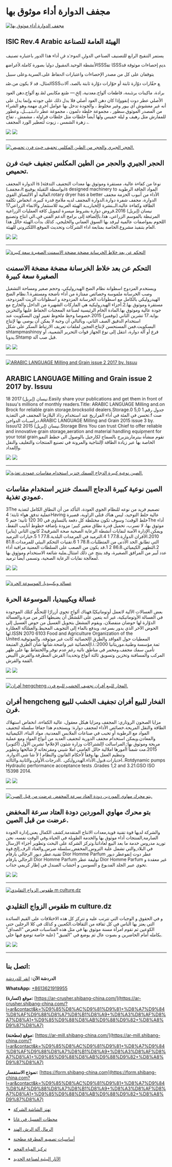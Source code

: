 # مجفف الدوارة أداء موثوق بها

<a href="https://swt.shibang-china.com/?l=ar&img&k=%D9%85%D8%AC%D9%81%D9%81+%D8%A7%D9%84%D8%AF%D9%88%D8%A7%D8%B1%D8%A9+%D8%A3%D8%AF%D8%A7%D8%A1+%D9%85%D9%88%D8%AB%D9%88%D9%82+%D8%A8%D9%87%D8%A7" target="_blank">![مجفف الدوارة أداء موثوق بها](http://static.shibang-china.com/all-800x300/1146.jpg)</a>

## ISIC Rev.4 Arabic الهيئة العامة للصناعة
ﻳﺴﺘﻤﺮ اﻟﺘﻨﻘﻴﺢ اﻟﺮاﺑﻊ ﻟﻠﺘﺼﻨﻴﻒ اﻟﺼﻨﺎﻋﻲ اﻟﺪوﱄ اﳌﻮﺣﱠﺪ ﰲ أداء ﻫﺬا اﻟﺪور ﺑﺎﻋﺘﺒﺎره ﺗﺼﻨﻴﻒ اﻷﻧﺸﻄﺔ اﻟﻮﺣﻴﺪ.اﳌﻘﺒﻮل دوﻟﻴﴼ ﺑﺼﻮرة ﮐﺎﻣﻠﺔ.ﻷﻏﺮاﺿﻬSSSﺎ ﺗﻘSSSﺪﱘ إﺣﺼﺎءات ﻣﻮﺛﻮﻗﺔ ﻗﺪ ﻳﺘﻮﻗﻔﺎن ﻋﻠﻰ ﮐﻞ ﻣﻦ ﻣﺼﺪر اﻹﺣﺼﺎءات واﻋﺘﺒﺎرات اﳊﻔﺎظ ﻋﻠﻰ.اﻟﺴﺮﻳﺔ.وﻋﻠﻰ ﺳﺒﻴﻞ اﳌﺜﺎل، ﻗﺪ ﻻ ﻳﮑﻮن ﻣﻦ.ﺻُﻨSSSﻊ ﺣﻔّﺎرات دوّارة ﺛﺎﺑﺘﺔ أو ﺣﻮّارات دوّارة ﺛﺎﺑﺘﺔ ﺑﺎﻟﺼﺪ، آﻻت ﺑﺮادة، ﻣﺎﮐﻴﻨﺎت ﺑﺮﴰﺔ، ﻗﺎﻃﻌﺎت أﻟﻮاح.ﻣﻌﺪﻧﻴﺔ، إﱁ.— ﺻُﻨﻊ ﻣﮑﺎﺑﺲ ﻟﺼُ ﻨﻊ أﻟﻮاح.دهن العود الأصلي عطر دوت إنفووإذا كان دهن العود أصلي فلا يدل ذلك على جودته وإنما يدل على أنه غير مغشوش أي بيور وغير مخلوط ، والجودة تدخل بها عوامل أخرى مهمة.وهو الشراء من المصدر الموثوق.سطور ، مجموعة خلطة دلمون ، مجموعة عطر دانـتـيـــل، وعطور للمفارش مثل رهيف و ليلة خميس ولها أيضاً خلطات مثل خلطات فراولة ، مشمش ، تفاح ، زهرة الشمس ، زيوت لتعطير الورد المجفف.


<a href="https://whatsapp.shibangsoft.com/WhatsApp.php" target="_blank" title="WhatsApp">![](http://static.shibang-china.com/icon/whatsapp.png)</a> <a href="https://swt.shibang-china.com/?l=ar&icon&k=%D9%85%D8%AC%D9%81%D9%81+%D8%A7%D9%84%D8%AF%D9%88%D8%A7%D8%B1%D8%A9+%D8%A3%D8%AF%D8%A7%D8%A1+%D9%85%D9%88%D8%AB%D9%88%D9%82+%D8%A8%D9%87%D8%A7" target="_blank">![](http://static.shibang-china.com/icon/chat-ar.png)</a>

---

<a href="https://swt.shibang-china.com/?l=ar&img&k=%D9%85%D8%AC%D9%81%D9%81+%D8%A7%D9%84%D8%AF%D9%88%D8%A7%D8%B1%D8%A9+%D8%A3%D8%AF%D8%A7%D8%A1+%D9%85%D9%88%D8%AB%D9%88%D9%82+%D8%A8%D9%87%D8%A7" target="_blank">![الحجر الجيري والحجر من الطين المكلس تجفيف خبث فرن تحميص.](http://static.shibang-china.com/all-800x300/823.jpg)</a>

## الحجر الجيري والحجر من الطين المكلس تجفيف خبث فرن تحميص.
الدوارة المجفف is نوعا من كفاءة عالية، مستقرة وموثوق بها معدات التجفيف التدفئة( مجفف)،it بواسطة الثقيلة يوفينغis designed machinery to المواد الجافة الرطوبة العالية أو الالتصاق القوي.rotary dryer has a better الأداء من أنبوب الحزمة مجفف الدوارة، مجفف شفرة دوارة.الدوارة المجفف لديه ملامح قدرة كبيرة، انخفاض تكلفة الطاقة وكفاءة عالية.الــنشرة اإلخباريــة الهيئة العربية للاستثمار والانماء الزراعي17 نيسان (إبريل) 2016.قروض دوارة بشروط ميسرة لتمويل كافة العمليات الزراعية المرتبطة بالموسم الزراعي، هذا.باإلضافة إلى برامج الدعم الفني في.الي انتاج وتصنيع اللحوم بمواصفات عالمية ليرفد بها السوق العماني والخليجي، كذلك بدأت.الهيئة خالل هذا العام بتنفيذ مشروع.الخاصة بمتابعة اداء الشركات وتحديث الموقع.االلكتروني للهيئة.


<a href="https://whatsapp.shibangsoft.com/WhatsApp.php" target="_blank" title="WhatsApp">![](http://static.shibang-china.com/icon/whatsapp.png)</a> <a href="https://swt.shibang-china.com/?l=ar&icon&k=%D9%85%D8%AC%D9%81%D9%81+%D8%A7%D9%84%D8%AF%D9%88%D8%A7%D8%B1%D8%A9+%D8%A3%D8%AF%D8%A7%D8%A1+%D9%85%D9%88%D8%AB%D9%88%D9%82+%D8%A8%D9%87%D8%A7" target="_blank">![](http://static.shibang-china.com/icon/chat-ar.png)</a>

---

<a href="https://swt.shibang-china.com/?l=ar&img&k=%D9%85%D8%AC%D9%81%D9%81+%D8%A7%D9%84%D8%AF%D9%88%D8%A7%D8%B1%D8%A9+%D8%A3%D8%AF%D8%A7%D8%A1+%D9%85%D9%88%D8%AB%D9%88%D9%82+%D8%A8%D9%87%D8%A7" target="_blank">![التحكم عن بعد خلاط الخرسانة مضخة مضخة الاسمنت الصغيرة سعة كبيرة](http://static.shibang-china.com/all-800x300/680.jpg)</a>

## التحكم عن بعد خلاط الخرسانة مضخة مضخة الاسمنت الصغيرة سعة كبيرة
ويستخدم المزدوج اسطوانة نظام الضخ الهيدروليكي، وحجم صغير ومساحة التشغيل وصب الخرسانة ملموسة وخصائص ممتازة من أداء ناضجة ومستقرة.1.نظام الضخ الهيدروليكي بالكامل مع اسطوانات الخرسانة المزدوجة و اسطوانات الزيت المزدوجة، مستقرة وموثوق بها.2.أجزاء الهيدروليكية هي الماركات الشهيرة من الداخل والخارج مع جودة عالية وموثوق بها.المادة الخام الرئيسية لصناعة المعجنات الحفاظ عليها والتخزين بوابة.17 تشرين الثاني (نوفمبر) 2015.خصوصا وحظ ملحوظ تغيير لون البسكويت عند استخدام الدقيق الصف الثاني، وبالتالي أن وجبة لا يمكن أن يوصى بها لإنتاج البسكويت.فمن المستحسن لإنتاج.العجين لملفات تعريف الارتباط السكر على شكل shtampmashinoy قرع أو آلة دوارة، انتقل إلى نوع الجهاز قوات التحرير الشعبية، أو يدويا.Shtamp قبل صب آلة.


<a href="https://whatsapp.shibangsoft.com/WhatsApp.php" target="_blank" title="WhatsApp">![](http://static.shibang-china.com/icon/whatsapp.png)</a> <a href="https://swt.shibang-china.com/?l=ar&icon&k=%D9%85%D8%AC%D9%81%D9%81+%D8%A7%D9%84%D8%AF%D9%88%D8%A7%D8%B1%D8%A9+%D8%A3%D8%AF%D8%A7%D8%A1+%D9%85%D9%88%D8%AB%D9%88%D9%82+%D8%A8%D9%87%D8%A7" target="_blank">![](http://static.shibang-china.com/icon/chat-ar.png)</a>

---

<a href="https://swt.shibang-china.com/?l=ar&img&k=%D9%85%D8%AC%D9%81%D9%81+%D8%A7%D9%84%D8%AF%D9%88%D8%A7%D8%B1%D8%A9+%D8%A3%D8%AF%D8%A7%D8%A1+%D9%85%D9%88%D8%AB%D9%88%D9%82+%D8%A8%D9%87%D8%A7" target="_blank">![ARABIC LANGUAGE Milling and Grain issue 2 2017 by. Issuu](http://static.shibang-china.com/all-800x300/1187.jpg)</a>

## ARABIC LANGUAGE Milling and Grain issue 2 2017 by. Issuu
18 نيسان (إبريل) 2017.Easily share your publications and get them in front of Issuu&#39;s millions of monthly readers.Title: ARABIC LANGUAGE Milling and.on Brock for reliable grain storage.brocksolid dealers.Storage.0 5,0 ﺟﺪول رﻗﻢ.1 ﺗﺤﺴﻦ ﻓﻲ اﻟﻤﺌﺔ ﻓﻲ أداء اﻟﻔﺮارﯾﺞ ﻋﻨﺪ اﺳﺘﺨﺪام رذاذ اﻟﺒﻼزﻣﺎ اﻟﻤﺠﻔﻒ ﻓﻲ اﻟﺘﻐﺬﯾﺔ.f صت دراســات الدواجن.ARABIC LANGUAGE Milling and Grain 2015 issue 3 by. Issuu12 نيسان (إبريل) 2015.Storage Bins You can trust Chief to offer reliable and innovative grain storage,aeration and material handling equipment for your total grain.تقوم منشأة بيترماريتزبرج بالسماح لكارجيل بالوصول الى خطط النمو الخاصة بها عبر زيادة الطاقة اإلنتاجية والمرونة في تصنيع المنتجات والتغليف والنقل واإلمداد.


<a href="https://whatsapp.shibangsoft.com/WhatsApp.php" target="_blank" title="WhatsApp">![](http://static.shibang-china.com/icon/whatsapp.png)</a> <a href="https://swt.shibang-china.com/?l=ar&icon&k=%D9%85%D8%AC%D9%81%D9%81+%D8%A7%D9%84%D8%AF%D9%88%D8%A7%D8%B1%D8%A9+%D8%A3%D8%AF%D8%A7%D8%A1+%D9%85%D9%88%D8%AB%D9%88%D9%82+%D8%A8%D9%87%D8%A7" target="_blank">![](http://static.shibang-china.com/icon/chat-ar.png)</a>

---

<a href="https://swt.shibang-china.com/?l=ar&img&k=%D9%85%D8%AC%D9%81%D9%81+%D8%A7%D9%84%D8%AF%D9%88%D8%A7%D8%B1%D8%A9+%D8%A3%D8%AF%D8%A7%D8%A1+%D9%85%D9%88%D8%AB%D9%88%D9%82+%D8%A8%D9%87%D8%A7" target="_blank">![الصين نوعية كبيرة الدجاج السمك خنزير استخدام مقاسات عمودي تغذية.](http://static.shibang-china.com/all-800x300/1260.jpg)</a>

## الصين نوعية كبيرة الدجاج السمك خنزير استخدام مقاسات عمودي تغذية.
3The تصميم فريد من نوعه للنظام الجوي العودة، التأكد من أن النطاق الكامل لتغذية عملية تدفق هواء ثابتة؛ 4Having عالية خلط التوحيد، ليس هناك قتلى الزاوية، قصيرة خلط الوقت؛ وسوف تكون مختلطة كل دفعة بالتساوي في 30 120 ثانية؛ ختم 5The أداء موثوق بها، لا تسرب، تحميل قدرة نطاق متغير كبير؛ مزودة بإضافة خطوط أنابيب النفط، ويمكن.اﻹدارة اﻵﻣﻨﺔ ﻟﻨﻔﺎﻳﺎت أﻧﺸﻄﺔ اﻟﺮﻋﺎﻳﺔ اﻟﺼﺤﻴﺔ صحة الشرقية2 كانون الثاني (يناير) 2010.اﻷﻓﺮان اﻟﺪوارة.77.8 1 4.اﻟﺘﺮﻣﻴﺪ ﻓﻲ اﻟﻤﺮﻣﺪات اﻟﺒﻠﺪﻳﺔ.77.8 1 5.ﺧﻴﺎرات اﻟﺘﺮﻣﻴﺪ اﻟﺘﻲ ﺗﻄﺎﺑﻖ اﻟﺤﺪ اﻷدﻧﻰ ﻣﻦ اﻟﻤﺘﻄﻠﺒﺎت.78.8 1 6.ﺗﻘﻨﻴﺎت اﻟﺘﺤﻜﻢ اﻟﺒﻴﺌﻲ ﻟﻠﻤﺮﻣﺪات.81.8 2.اﻟﺘﻄﻬﻴﺮ اﻟﻜﻴﻤﻴﺎﺋﻲ.86.8 2 1.ﻗﺪ ﻳﻜﻮن ﻣﻦ اﻟﺼﻌﺐ ﻋﻠﻰ اﻟﺴﻠﻄﺎت اﻟﻤﻌﻨﻴﺔ ﻣﺮاﻗﺒﺔ أداء ﻋﺪد آﺒﻴﺮ ﻣﻦ اﻟﻤﺮاﻓﻖ اﻟﺼﻐﻴﺮة، وﻗﺪ ﻳﻨﺘﺞ ﻋﻦ ذﻟﻚ اﻣﺘﺜﺎل.ﻤﻠﻴﺔ ﺷﺎﺋﻌﺔ اﻻﺳﺘﺨﺪام وﻣﻮﺛﻮق ﺑﻬﺎ ﻟﻤﻌﺎﻟﺠﺔ ﻧﻔﺎﻳﺎت اﻟﺮﻋﺎﻳﺔ اﻟﺼﺤﻴﺔ، وﺗﺴﻤﻰ أﻳﻀﺎً ﺗﺮﻣﻴﺪ.


<a href="https://whatsapp.shibangsoft.com/WhatsApp.php" target="_blank" title="WhatsApp">![](http://static.shibang-china.com/icon/whatsapp.png)</a> <a href="https://swt.shibang-china.com/?l=ar&icon&k=%D9%85%D8%AC%D9%81%D9%81+%D8%A7%D9%84%D8%AF%D9%88%D8%A7%D8%B1%D8%A9+%D8%A3%D8%AF%D8%A7%D8%A1+%D9%85%D9%88%D8%AB%D9%88%D9%82+%D8%A8%D9%87%D8%A7" target="_blank">![](http://static.shibang-china.com/icon/chat-ar.png)</a>

---

<a href="https://swt.shibang-china.com/?l=ar&img&k=%D9%85%D8%AC%D9%81%D9%81+%D8%A7%D9%84%D8%AF%D9%88%D8%A7%D8%B1%D8%A9+%D8%A3%D8%AF%D8%A7%D8%A1+%D9%85%D9%88%D8%AB%D9%88%D9%82+%D8%A8%D9%87%D8%A7" target="_blank">![غسالة ويكيبيديا، الموسوعة الحرة](http://static.shibang-china.com/all-800x300/47.jpg)</a>

## غسالة ويكيبيديا، الموسوعة الحرة
بعض الغسالات الآلية لاتعمل أوتوماتيكيًا.فهناك ألواح تحوي أزرارًا للتحكُّم كتلك الموجودة في الغسالة الأوتوماتيكية، غير أنه يتعين على المُشغِّل أن يضبطها أكثر من مرة.والغسالة الدوّارة لها حوضان منفصلان، ويقوم المشغل بتحويل الغسيل من حوض الغسيل إلى الحوض الآخر الذي يدور بسرعة، ويدفع بالماء إلى التجويف المحيط.والغسّآلة العصَّارة لها.ISSN 2070 6103 Food and Agriculture Organization of the United.المعطيات حول الفواقد والطرق اإلحصائية كانت غير موثوقة، والموثوقية اإلحصائية غير واضحة.شأنها شأن الطرق المتبعة.i.ثمة مؤسسة وطنية.موريتانيا 2000: تأمين سمك مجفف.ومخمر في مناطق نائية رغم عدم توفر.واالحتفاظ بها على ظهر المركب والمسافنة وتخزين وتسويق ثالثة أنواع وتحديداً القرش المطرقة.والقرش األبيض القمة والقرش.


<a href="https://whatsapp.shibangsoft.com/WhatsApp.php" target="_blank" title="WhatsApp">![](http://static.shibang-china.com/icon/whatsapp.png)</a> <a href="https://swt.shibang-china.com/?l=ar&icon&k=%D9%85%D8%AC%D9%81%D9%81+%D8%A7%D9%84%D8%AF%D9%88%D8%A7%D8%B1%D8%A9+%D8%A3%D8%AF%D8%A7%D8%A1+%D9%85%D9%88%D8%AB%D9%88%D9%82+%D8%A8%D9%87%D8%A7" target="_blank">![](http://static.shibang-china.com/icon/chat-ar.png)</a>

---

<a href="https://swt.shibang-china.com/?l=ar&img&k=%D9%85%D8%AC%D9%81%D9%81+%D8%A7%D9%84%D8%AF%D9%88%D8%A7%D8%B1%D8%A9+%D8%A3%D8%AF%D8%A7%D8%A1+%D9%85%D9%88%D8%AB%D9%88%D9%82+%D8%A8%D9%87%D8%A7" target="_blank">![أفران hengcheng الفخار للبيع أفران تجفيف الخشب للبيع فرن.](http://static.shibang-china.com/all-800x300/419.jpg)</a>

## أفران hengcheng الفخار للبيع أفران تجفيف الخشب للبيع فرن.
مزايا الصحون الروتاري: المجفف ومزايا هيكل معقول، عالية الكفاءة، انخفاض استهلاك الطاقة والنقل المريحة.خصائص الأداء لمجفف دوارة: ويستخدم هذا جفافا سلسلة لتجفيف المواد مع الرطوبة أو تحبب في صناعات الملابس المعدنية، مواد البناء، الكيميائية والمعادن.ويمكن استخدام مجفف الدورية لتجفيف العديد من أنواع المواد ومع عملية مريحة وموثوق بها;.المراسالت اإلشتراكات وزارة شئون الإعلام1 تشرين الأول (أكتوبر) 2015.مت شمناً اأمورها املالية خالل العامني املا شيني ومقرتحاته لإ شالحها وتطوير وتنظيم العمل بها.وفقاً لأحكام القانون والنظام ا لأ شا شي.اﻟدوارة. .اﺧﺗﺑﺎرات.ﻗﺑول.اﻷداء.اﻟﮭﯾدروﻟﯾﮐﻲ. .اﻟدرﺟﺎت.اﻷوﻟﯽ.واﻟﺛﺎﻧﯾﺔ.واﻟﺛﺎﻟﺛﺔ.Rotdynamic pumps Hydraulic performance acceptance tests .Grades 1,2 and 3.21.GSO ISO 15398 2014.


<a href="https://whatsapp.shibangsoft.com/WhatsApp.php" target="_blank" title="WhatsApp">![](http://static.shibang-china.com/icon/whatsapp.png)</a> <a href="https://swt.shibang-china.com/?l=ar&icon&k=%D9%85%D8%AC%D9%81%D9%81+%D8%A7%D9%84%D8%AF%D9%88%D8%A7%D8%B1%D8%A9+%D8%A3%D8%AF%D8%A7%D8%A1+%D9%85%D9%88%D8%AB%D9%88%D9%82+%D8%A8%D9%87%D8%A7" target="_blank">![](http://static.shibang-china.com/icon/chat-ar.png)</a>

---

<a href="https://swt.shibang-china.com/?l=ar&img&k=%D9%85%D8%AC%D9%81%D9%81+%D8%A7%D9%84%D8%AF%D9%88%D8%A7%D8%B1%D8%A9+%D8%A3%D8%AF%D8%A7%D8%A1+%D9%85%D9%88%D8%AB%D9%88%D9%82+%D8%A8%D9%87%D8%A7" target="_blank">![بتو محرك مهاوي الموردين دودة العتاد سرعة المخفض عرضت من قبل الصين.](http://static.shibang-china.com/all-800x300/1174.jpg)</a>

## بتو محرك مهاوي الموردين دودة العتاد سرعة المخفض عرضت من قبل الصين.
والشركة لديها قوة تقنية قوية,معدات الانتاج المتقدمة,كشف الكمال يعني,إدارة الجودة الصارمة,المنتجات أداء موثوق بها والخدمة الطويلة في الحياة.وفي الوقت نفسه، نحن توريد مدروس خدمة ما بعد البيع لعاداتنا.وتركز الشركة على البحث وتطوير أجزاء الإرسال في البلاد,والتي تشمل علبة التروس,المخفض,سلسلة ضرس,والعتاد الرف,إلخ.قوة تقنية.عطر ديور الرجالي بارفام Dior Homme Parfum عطر دوت إنفوعطر ديور الرجالي بارفام Dior Homme Parfum توليفة عطر Dior Homme Parfum غير معقدة و تحوي عبير الجلد المدبوغ و السوسن و أخشاب الصندل في إطار كريمي جذاب.


<a href="https://whatsapp.shibangsoft.com/WhatsApp.php" target="_blank" title="WhatsApp">![](http://static.shibang-china.com/icon/whatsapp.png)</a> <a href="https://swt.shibang-china.com/?l=ar&icon&k=%D9%85%D8%AC%D9%81%D9%81+%D8%A7%D9%84%D8%AF%D9%88%D8%A7%D8%B1%D8%A9+%D8%A3%D8%AF%D8%A7%D8%A1+%D9%85%D9%88%D8%AB%D9%88%D9%82+%D8%A8%D9%87%D8%A7" target="_blank">![](http://static.shibang-china.com/icon/chat-ar.png)</a>

---

<a href="https://swt.shibang-china.com/?l=ar&img&k=%D9%85%D8%AC%D9%81%D9%81+%D8%A7%D9%84%D8%AF%D9%88%D8%A7%D8%B1%D8%A9+%D8%A3%D8%AF%D8%A7%D8%A1+%D9%85%D9%88%D8%AB%D9%88%D9%82+%D8%A8%D9%87%D8%A7" target="_blank">![طقوس الزواج التقليدي m culture.dz](http://static.shibang-china.com/all-800x300/7.jpg)</a>

## طقوس الزواج التقليدي m culture.dz
و في الحقوق و الوجبات التي تترتب عليه و تتركز كل هذه الاختلافات على القيم السائدة التي يعتز بها الناس في كل ثقافة من الثقافات.الكعبين و كذلك في كلا الرجلين حتى الكوعين ثم تقوم امرأة مسنة موثوق بها في مثل هذه المناسبات فتعرض &quot;الصداق&quot; بكامله أمام الحاضرين و بصوت عال ثم يوضع في &quot;الفنيق&quot; (علبة خاصة توضع فيها حلي.

<a href="https://whatsapp.shibangsoft.com/WhatsApp.php" target="_blank" title="WhatsApp">![](http://static.shibang-china.com/icon/whatsapp.png)</a> <a href="https://swt.shibang-china.com/?l=ar&icon&k=%D9%85%D8%AC%D9%81%D9%81+%D8%A7%D9%84%D8%AF%D9%88%D8%A7%D8%B1%D8%A9+%D8%A3%D8%AF%D8%A7%D8%A1+%D9%85%D9%88%D8%AB%D9%88%D9%82+%D8%A8%D9%87%D8%A7" target="_blank">![](http://static.shibang-china.com/icon/chat-ar.png)</a>

---
## اتصل بنا:

**الدردشة الآن:** [انقر للدردشة](https://swt.shibang-china.com?l=ar&contact&k=%D9%85%D8%AC%D9%81%D9%81+%D8%A7%D9%84%D8%AF%D9%88%D8%A7%D8%B1%D8%A9+%D8%A3%D8%AF%D8%A7%D8%A1+%D9%85%D9%88%D8%AB%D9%88%D9%82+%D8%A8%D9%87%D8%A7)

**WhatsApp:**  [+8613621919955](https://whatsapp.shibangsoft.com/WhatsApp.php)

**موقع (كسارة):** [https://ar-crusher.shibang-china.com/](https://ar-crusher.shibang-china.com/?l=ar&contact&k=%D9%85%D8%AC%D9%81%D9%81+%D8%A7%D9%84%D8%AF%D9%88%D8%A7%D8%B1%D8%A9+%D8%A3%D8%AF%D8%A7%D8%A1+%D9%85%D9%88%D8%AB%D9%88%D9%82+%D8%A8%D9%87%D8%A7)

**موقع (مطحنة):** [https://ar-mill.shibang-china.com/](https://ar-mill.shibang-china.com/?l=ar&contact&k=%D9%85%D8%AC%D9%81%D9%81+%D8%A7%D9%84%D8%AF%D9%88%D8%A7%D8%B1%D8%A9+%D8%A3%D8%AF%D8%A7%D8%A1+%D9%85%D9%88%D8%AB%D9%88%D9%82+%D8%A8%D9%87%D8%A7)

**نموذج الاستفسار:** [https://form.shibang-china.com](https://form.shibang-china.com?l=ar&contact&k=%D9%85%D8%AC%D9%81%D9%81+%D8%A7%D9%84%D8%AF%D9%88%D8%A7%D8%B1%D8%A9+%D8%A3%D8%AF%D8%A7%D8%A1+%D9%85%D9%88%D8%AB%D9%88%D9%82+%D8%A8%D9%87%D8%A7)

* [تهتز الشاشة الشركة](../30/%D8%AA%D9%87%D8%AA%D8%B2%20%D8%A7%D9%84%D8%B4%D8%A7%D8%B4%D8%A9%20%D8%A7%D9%84%D8%B4%D8%B1%D9%83%D8%A9.md)

* [محطات الغسيل في غانا](../28/%D9%85%D8%AD%D8%B7%D8%A7%D8%AA%20%D8%A7%D9%84%D8%BA%D8%B3%D9%8A%D9%84%20%D9%81%D9%8A%20%D8%BA%D8%A7%D9%86%D8%A7.md)

* [الرمال آلة الرش الهند](../28/%D8%A7%D9%84%D8%B1%D9%85%D8%A7%D9%84%20%D8%A2%D9%84%D8%A9%20%D8%A7%D9%84%D8%B1%D8%B4%20%D8%A7%D9%84%D9%87%D9%86%D8%AF.md)

* [أساسيات تصميم المطرقة مطحنة](../27/%D8%A3%D8%B3%D8%A7%D8%B3%D9%8A%D8%A7%D8%AA%20%D8%AA%D8%B5%D9%85%D9%8A%D9%85%20%D8%A7%D9%84%D9%85%D8%B7%D8%B1%D9%82%D8%A9%20%D9%85%D8%B7%D8%AD%D9%86%D8%A9.md)

* [تركيز المياه الفحم](../27/%D8%AA%D8%B1%D9%83%D9%8A%D8%B2%20%D8%A7%D9%84%D9%85%D9%8A%D8%A7%D9%87%20%D8%A7%D9%84%D9%81%D8%AD%D9%85.md)

* [الآثار البيئية لصناعة الحديد](../27/%D8%A7%D9%84%D8%A2%D8%AB%D8%A7%D8%B1%20%D8%A7%D9%84%D8%A8%D9%8A%D8%A6%D9%8A%D8%A9%20%D9%84%D8%B5%D9%86%D8%A7%D8%B9%D8%A9%20%D8%A7%D9%84%D8%AD%D8%AF%D9%8A%D8%AF.md)